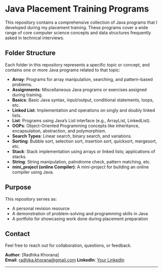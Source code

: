 # Java Placement Training Programs

This repository contains a comprehensive collection of Java programs that I developed during my placement training. These programs cover a wide range of core computer science concepts and data structures frequently asked in technical interviews.

## Folder Structure

Each folder in this repository represents a specific topic or concept, and contains one or more Java programs related to that topic:

- **Array**: Programs for array manipulation, searching, and pattern-based problems.
- **Assignments**: Miscellaneous Java programs or exercises assigned during training.
- **Basics**: Basic Java syntax, input/output, conditional statements, loops, etc.
- **Linked List**: Implementation and operations on singly and doubly linked lists.
- **List**: Programs using Java’s List interface (e.g., ArrayList, LinkedList).
- **OOPs**: Object-Oriented Programming concepts like inheritance, encapsulation, abstraction, and polymorphism.
- **Search Types**: Linear search, binary search, and variations.
- **Sorting**: Bubble sort, selection sort, insertion sort, quicksort, mergesort, etc.
- **Stack**: Stack implementation using arrays or linked lists; applications of stacks.
- **String**: String manipulation, palindrome check, pattern matching, etc.
- **mini_project (online Compiler)**: A mini-project for building an online compiler using Java.

## Purpose

This repository serves as:
- A personal revision resource
- A demonstration of problem-solving and programming skills in Java
- A portfolio for showcasing work done during placement preparation

## Contact

Feel free to reach out for collaboration, questions, or feedback.

**Author**: [Radhika Khorana]  
**Email**: radhika.khorana@gmail.com
**LinkedIn**: [Your LinkedIn](https://www.linkedin.com/in/radhikakhorana/)

---
